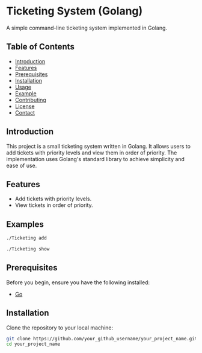 # Ticketing System (Golang)

A simple command-line ticketing system implemented in Golang.

## Table of Contents

- [Introduction](#introduction)
- [Features](#features)
- [Prerequisites](#prerequisites)
- [Installation](#installation)
- [Usage](#usage)
- [Example](#example)
- [Contributing](#contributing)
- [License](#license)
- [Contact](#contact)

## Introduction

This project is a small ticketing system written in Golang. It allows users to add tickets with priority levels and view them in order of priority. The implementation uses Golang's standard library to achieve simplicity and ease of use.

## Features

- Add tickets with priority levels.
- View tickets in order of priority.

## Examples
```bash
./Ticketing add

./Ticketing show
```

## Prerequisites

Before you begin, ensure you have the following installed:

- [Go](https://golang.org/dl/)

## Installation

Clone the repository to your local machine:

```bash
git clone https://github.com/your_github_username/your_project_name.git
cd your_project_name
